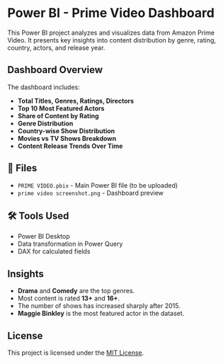 # Power BI - Prime Video Dashboard

This Power BI project analyzes and visualizes data from Amazon Prime Video. It presents key insights into content distribution by genre, rating, country, actors, and release year.

## Dashboard Overview

The dashboard includes:
- **Total Titles, Genres, Ratings, Directors**
- **Top 10 Most Featured Actors**
- **Share of Content by Rating**
- **Genre Distribution**
- **Country-wise Show Distribution**
- **Movies vs TV Shows Breakdown**
- **Content Release Trends Over Time**

## 📁 Files
- `PRIME VIDEO.pbix` - Main Power BI file (to be uploaded)
- `prime video screenshot.png` - Dashboard preview

## 🛠️ Tools Used
- Power BI Desktop
- Data transformation in Power Query
- DAX for calculated fields

## Insights
- **Drama** and **Comedy** are the top genres.
- Most content is rated **13+** and **16+**.
- The number of shows has increased sharply after 2015.
- **Maggie Binkley** is the most featured actor in the dataset.

## License
This project is licensed under the [MIT License](LICENSE).

